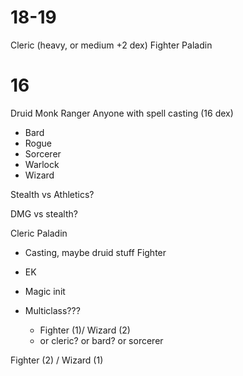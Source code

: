 # 18-19

Cleric (heavy, or medium +2 dex)
Fighter
Paladin

# 16

Druid
Monk
Ranger
Anyone with spell casting (16 dex)

- Bard
- Rogue
- Sorcerer
- Warlock
- Wizard


Stealth vs Athletics?

DMG vs stealth?


Cleric
Paladin
- Casting, maybe druid stuff
Fighter
- EK
- Magic init

- Multiclass???
	- Fighter (1)/ Wizard (2)
	- or cleric? or bard? or sorcerer

Fighter (2) / Wizard (1)
